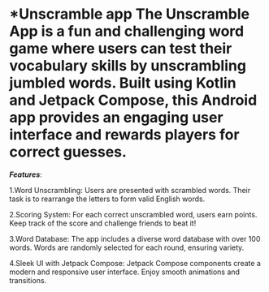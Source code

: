 *****Unscramble app****
The Unscramble App is a fun and challenging word game where users can test their vocabulary skills by unscrambling jumbled words. Built using Kotlin and Jetpack Compose, this Android app provides an engaging user interface and rewards players for correct guesses.
=================================
***Features***:

1.Word Unscrambling:
Users are presented with scrambled words.
Their task is to rearrange the letters to form valid English words.

2.Scoring System:
For each correct unscrambled word, users earn points.
Keep track of the score and challenge friends to beat it!

3.Word Database:
The app includes a diverse word database with over 100 words.
Words are randomly selected for each round, ensuring variety.

4.Sleek UI with Jetpack Compose:
Jetpack Compose components create a modern and responsive user interface.
Enjoy smooth animations and transitions.


